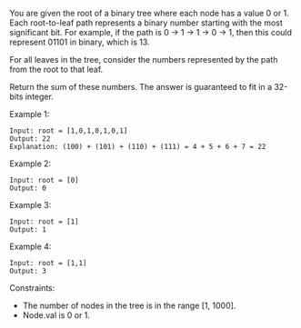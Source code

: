 You are given the root of a binary tree where each node has a value 0 or 1.  Each root-to-leaf path represents a binary number starting with the most significant bit.  For example, if the path is 0 -> 1 -> 1 -> 0 -> 1, then this could represent 01101 in binary, which is 13.

For all leaves in the tree, consider the numbers represented by the path from the root to that leaf.

Return the sum of these numbers. The answer is guaranteed to fit in a 32-bits integer.

Example 1:
```
Input: root = [1,0,1,0,1,0,1]
Output: 22
Explanation: (100) + (101) + (110) + (111) = 4 + 5 + 6 + 7 = 22
```

Example 2:
```
Input: root = [0]
Output: 0
```

Example 3:
```
Input: root = [1]
Output: 1
```

Example 4:
```
Input: root = [1,1]
Output: 3
```

Constraints:

- The number of nodes in the tree is in the range [1, 1000].
- Node.val is 0 or 1.